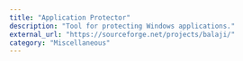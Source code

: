 ```yaml
---
title: "Application Protector"
description: "Tool for protecting Windows applications."
external_url: "https://sourceforge.net/projects/balaji/"
category: "Miscellaneous"
---
```


